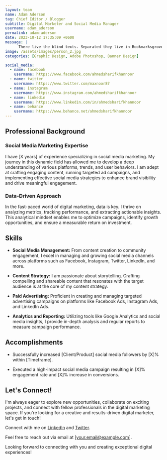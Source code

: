 ```yaml
---
layout: team
name: Adam Aderson
tag: Chief Editor / Blogger
subtitle: Digital Marketer and Social Media Manager
username: adam_aderson
permalink: adam-aderson
date: 2023-10-12 17:35:09 +0600
message: |
      There live the blind texts. Separated they live in Bookmarksgrove right at the coast of the Semantics, a large language ocean.
image: /assets/images/person_2.jpg
categories: [Graphic Design, Adobe Photoshop, Banner Design]

social_media:
  - name: facebook
    username: https://www.facebook.com/ahmedsharifkhannoor
  - name: twitter
    username: https://www.twitter.com/maxnoor87
  - name: instagram
    username: https://www.instagram.com/ahmedsharifkhannoor
  - name: linkedin
    username: https://www.linkedin.com/in/ahmedsharifkhannoor
  - name: behance
    username: https://www.behance.net/ahmedsharifkhannoor
---
```


## Professional Background

### Social Media Marketing Expertise

I have [X years] of experience specializing in social media marketing. My journey in this dynamic field has allowed me to develop a deep understanding of various platforms, trends, and user behaviors. I am adept at crafting engaging content, running targeted ad campaigns, and implementing effective social media strategies to enhance brand visibility and drive meaningful engagement.

### Data-Driven Approach

In the fast-paced world of digital marketing, data is key. I thrive on analyzing metrics, tracking performance, and extracting actionable insights. This analytical mindset enables me to optimize campaigns, identify growth opportunities, and ensure a measurable return on investment.

## Skills

- **Social Media Management:** From content creation to community engagement, I excel in managing and growing social media channels across platforms such as Facebook, Instagram, Twitter, LinkedIn, and more.

- **Content Strategy:** I am passionate about storytelling. Crafting compelling and shareable content that resonates with the target audience is at the core of my content strategy.

- **Paid Advertising:** Proficient in creating and managing targeted advertising campaigns on platforms like Facebook Ads, Instagram Ads, and LinkedIn Ads.

- **Analytics and Reporting:** Utilizing tools like Google Analytics and social media insights, I provide in-depth analysis and regular reports to measure campaign performance.

## Accomplishments

- Successfully increased [Client/Product] social media followers by [X]% within [Timeframe].

- Executed a high-impact social media campaign resulting in [X]% engagement rate and [X]% increase in conversions.

## Let's Connect!

I'm always eager to explore new opportunities, collaborate on exciting projects, and connect with fellow professionals in the digital marketing space. If you're looking for a creative and results-driven digital marketer, let's get in touch!

Connect with me on [LinkedIn](your_linkedin_profile) and [Twitter](your_twitter_profile).

Feel free to reach out via email at [your.email@example.com].

Looking forward to connecting with you and creating exceptional digital experiences!